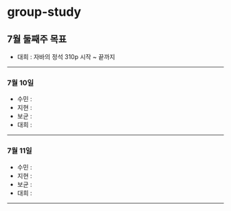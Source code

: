 # group-study
## 7월 둘째주 목표
- 대희 : 자바의 정석 310p 시작 ~ 끝까지
 ---
### 7월 10일
- 수민 :
- 지현 :
- 보균 :
- 대희 : 
---
### 7월 11일
- 수민 :
- 지현 :
- 보균 :
- 대희 :
---
